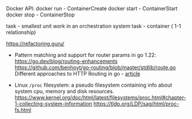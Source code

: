 Docker API:
docker run - ContainerCreate
docker start - ContainerStart
docker stop - ContainerStop


task - smallest unit work in an orchestration system
task - container ( 1-1 relationship)

https://refactoring.guru/



- Pattern matching and support for router params in go 1.22:
   https://go.dev/blog/routing-enhancements 
   https://github.com/benhoyt/go-routing/blob/master/stdlib/route.go
   Different approaches to HTTP Routing in go - [article](https://benhoyt.com/writings/go-routing/)

- Linux `/proc` filesystem: a pseudo filesystem containing info about system cpu, memory and disk resources.
   https://www.kernel.org/doc/html/latest/filesystems/proc.html#chapter-1-collecting-system-information
   https://tldp.org/LDP/sag/html/proc-fs.html
